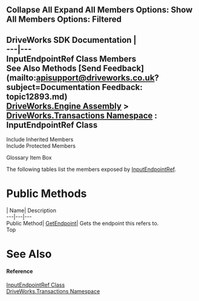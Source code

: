 Collapse All Expand All Members Options: Show All  Members Options: Filtered   
---  
DriveWorks SDK Documentation  |   
---|---  
InputEndpointRef Class Members   
See Also Methods [Send Feedback](mailto:apisupport@driveworks.co.uk?subject=Documentation Feedback: topic12893.md)  
[DriveWorks.Engine Assembly](topic2156.md) > [DriveWorks.Transactions Namespace](topic12835.md) : InputEndpointRef Class  
---  
  
Include Inherited Members    
Include Protected Members  


Glossary Item Box

The following tables list the members exposed by [InputEndpointRef](topic12893.md).

# Public Methods

| Name| Description  
---|---|---  
Public Method| [GetEndpoint](topic12899.md)| Gets the endpoint this refers to.   
Top

# See Also

#### Reference

[InputEndpointRef Class](topic12893.md)   
[DriveWorks.Transactions Namespace](topic12835.md)


